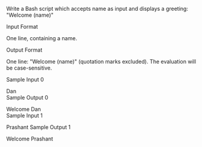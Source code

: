 Write a Bash script which accepts name as input and displays a greeting: "Welcome (name)"

Input Format

One line, containing a name.

Output Format

One line: "Welcome (name)" (quotation marks excluded). 
The evaluation will be case-sensitive.

Sample Input 0

Dan  
Sample Output 0

Welcome Dan  
Sample Input 1

Prashant
Sample Output 1

Welcome Prashant